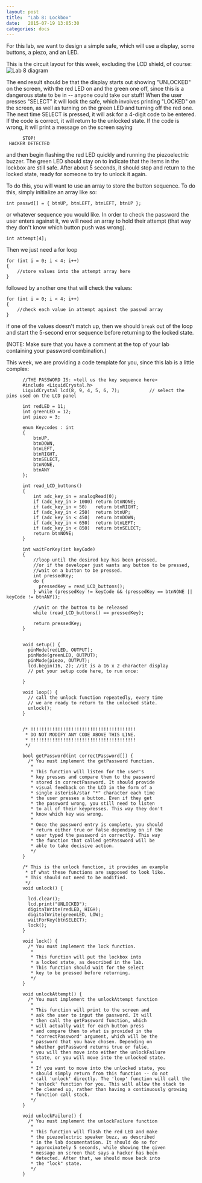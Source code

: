 ```yaml
---
layout: post
title:  "Lab 8: Lockbox"
date:   2015-07-19 13:05:30
categories: docs
---
```


For this lab, we want to design a simple safe, which will use a display, some buttons, a piezo, and an LED. 

This is the circuit layout for this week, excluding the LCD shield, of course:
![Lab 8 diagram]({{site.url}}/images/lab_8.jpg)

The end result should be that the display starts out showing "UNLOCKED" on the screen, with the red LED on and the green one off, since this is a dangerous state to be in -- anyone could take our stuff! When the user presses "SELECT" it will lock the safe, which involves printing "LOCKED" on the screen, as well as turning on the green LED and turning off the red one. The next time SELECT is pressed, it will ask for a 4-digit code to be entered. If the code is correct, it will return to the unlocked state. If the code is wrong, it will print a message on the screen saying

          STOP!
     HACKER DETECTED

and then begin flashing the red LED quickly and running the piezoelectric buzzer. The green LED should stay on to indicate that the items in the lockbox are still safe. After about 5 seconds, it should stop and return to the locked state, ready for someone to try to unlock it again.

To do this, you will want to use an array to store the button sequence. To do this, simply initialize an array like so:

    int passwd[] = { btnUP, btnLEFT, btnLEFT, btnUP };

or whatever sequence you would like. In order to check the password the user enters against it, we will need an array to hold their attempt (that way they don't know which button push was wrong).

    int attempt[4];

Then we just need a for loop

    for (int i = 0; i < 4; i++)
    {
    	//store values into the attempt array here
    }

followed by another one that will check the values:

    for (int i = 0; i < 4; i++)
    {
    	//check each value in attempt against the passwd array
    }

if one of the values doesn't match up, then we should `break` out of the loop and start the 5-second error sequence before returning to the locked state.

(NOTE: Make sure that you have a comment at the top of your lab containing your password combination.)

This week, we are providing a code template for you, since this lab is a little complex:

          //THE PASSWORD IS: <tell us the key sequence here>
          #include <LiquidCrystal.h>
          LiquidCrystal lcd(8, 9, 4, 5, 6, 7);           // select the pins used on the LCD panel
          
          int redLED = 11;
          int greenLED = 12;
          int piezo = 3;
          
          enum Keycodes : int
          {
              btnUP,
              btnDOWN,
              btnLEFT,
              btnRIGHT,
              btnSELECT,
              btnNONE,
              btnANY
          };
          
          int read_LCD_buttons()
          {
              int adc_key_in = analogRead(0);
              if (adc_key_in > 1000) return btnNONE;
              if (adc_key_in < 50)   return btnRIGHT;  
              if (adc_key_in < 250)  return btnUP; 
              if (adc_key_in < 450)  return btnDOWN; 
              if (adc_key_in < 650)  return btnLEFT; 
              if (adc_key_in < 850)  return btnSELECT;  
              return btnNONE;
          }
          
          int waitForKey(int keyCode)
          {
              //loop until the desired key has been pressed,
              //or if the developer just wants any button to be pressed,
              //wait on a button to be pressed.
              int pressedKey;
              do {
                pressedKey = read_LCD_buttons();
              } while (pressedKey != keyCode && (pressedKey == btnNONE || keyCode != btnANY));
              
              //wait on the button to be released
              while (read_LCD_buttons() == pressedKey);
              
              return pressedKey;
          }
          
          
          void setup() {
            pinMode(redLED, OUTPUT);
            pinMode(greenLED, OUTPUT);
            pinMode(piezo, OUTPUT);
            lcd.begin(16, 2); //it is a 16 x 2 character display
            // put your setup code here, to run once:
          
          }
          
          void loop() {
            // call the unlock function repeatedly, every time
            // we are ready to return to the unlocked state.
            unlock(); 
          }
          
          
          /* !!!!!!!!!!!!!!!!!!!!!!!!!!!!!!!!!!!!!!!
           * DO NOT MODIFY ANY CODE ABOVE THIS LINE.
           * !!!!!!!!!!!!!!!!!!!!!!!!!!!!!!!!!!!!!!!
           */
          
          bool getPassword(int correctPassword[]) {
            /* You must implement the getPassword function.
             *
             * This function will listen for the user's
             * key presses and compare them to the password
             * stored in correctPassword. It should provide
             * visual feedback on the LCD in the form of a
             * single asterisk/star "*" character each time
             * the user presses a button. Even if they get
             * the password wrong, you still need to listen
             * to all of their keypresses. This way they don't
             * know which key was wrong.
             * 
             * Once the password entry is complete, you should
             * return either true or false depending on if the
             * user typed the password in correctly. This way
             * the function that called getPassword will be
             * able to take decisive action.
             */
          }
          
          /* This is the unlock function, it provides an example
           * of what these functions are supposed to look like.
           * This should not need to be modified.
           */
          void unlock() {
          
            lcd.clear();
            lcd.print("UNLOCKED");
            digitalWrite(redLED, HIGH);
            digitalWrite(greenLED, LOW);
            waitForKey(btnSELECT);
            lock();
          }
          
          void lock() {
            /* You must implement the lock function.
             *
             * This function will put the lockbox into
             * a locked state, as described in the lab.
             * This function should wait for the select
             * key to be pressed before returning.
             */
          }
          
          void unlockAttempt() {
            /* You must implement the unlockAttempt function
             *
             * This function will print to the screen and
             * ask the user to input the password. It will
             * then call the getPassword function, which
             * will actually wait for each button press
             * and compare them to what is provided in the
             * "correctPassword" argument, which will be the
             * password that you have chosen. Depending on
             * whether getPassword returns true or false,
             * you will then move into either the unlockFailure
             * state, or you will move into the unlocked state.
             * 
             * If you want to move into the unlocked state, you
             * should simply return from this function -- do not
             * call 'unlock' directly. The 'loop' function will call the
             * 'unlock' function for you. This will allow the stack to
             * be cleaned up, rather than having a continuously growing
             * function call stack.
             */
          }
          
          void unlockFailure() {
            /* You must implement the unlockFailure function
             *
             * This function will flash the red LED and make
             * the piezoelectric speaker buzz, as described
             * in the lab documentation. It should do so for
             * approximately 5 seconds, while showing the given
             * message on screen that says a hacker has been
             * detected. After that, we should move back into
             * the "lock" state.
             */
          }
